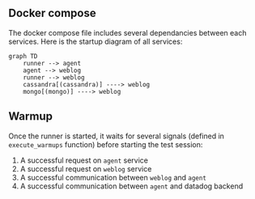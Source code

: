 ## Docker compose

The docker compose file includes several dependancies between each services. Here is the startup diagram of all services:

```mermaid
graph TD
    runner --> agent
    agent --> weblog
    runner --> weblog
    cassandra[(cassandra)] ----> weblog
    mongo[(mongo)] ----> weblog
```

## Warmup

Once the runner is started, it waits for several signals (defined in `execute_warmups` function) before starting the test session:

1. A successful request on `agent` service
1. A successful request on `weblog` service
1. A successful communication between `weblog` and `agent`
1. A successful communication between `agent` and datadog backend
